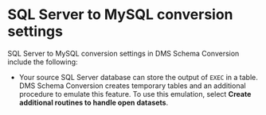 # SQL Server to MySQL conversion settings<a name="schema-conversion-sql-server-mysql"></a>

SQL Server to MySQL conversion settings in DMS Schema Conversion include the following:
+ Your source SQL Server database can store the output of `EXEC` in a table\. DMS Schema Conversion creates temporary tables and an additional procedure to emulate this feature\. To use this emulation, select **Create additional routines to handle open datasets**\.